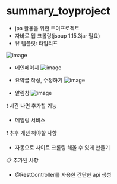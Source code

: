 # summary_toyproject


- jpa 활용을 위한 토이프로젝트
- 자바로 웹 크롤링(jsoup 1.15.3jar 필요)
- 뷰 템플릿: 타임리프

![image](https://user-images.githubusercontent.com/96047335/231101050-3fcaa5bf-7070-42be-95ea-2ddb5eac3741.png)

- 메인페이지
![image](https://user-images.githubusercontent.com/96047335/231103495-48af0599-8da9-492c-b117-dce56b5647f7.png)

- 요약글 작성, 수정하기
![image](https://user-images.githubusercontent.com/96047335/231103578-d793bc9c-087d-49ee-9176-dd79b3c26bb4.png)

- 알림창
![image](https://user-images.githubusercontent.com/96047335/231103665-8e6bb7d2-b531-44fd-aba1-970e4c03d302.png)


❗️ 시간 나면 추가할 기능
- 메일링 서비스


❗️ 추후 개선 해야할 사항
- 자동으로 사이트 크롤링 해올 수 있게 만들기

📋 추가된 사항<br/>
- @RestController를 사용한 간단한 api 생성
